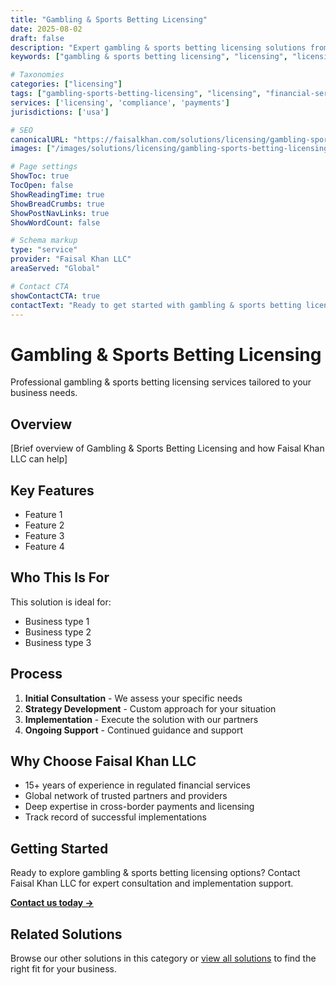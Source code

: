 ```yaml
---
title: "Gambling & Sports Betting Licensing"
date: 2025-08-02
draft: false
description: "Expert gambling & sports betting licensing solutions from Faisal Khan LLC"
keywords: ["gambling & sports betting licensing", "licensing", "licensing", "compliance", "faisal khan"]

# Taxonomies
categories: ["licensing"]
tags: ["gambling-sports-betting-licensing", "licensing", "financial-services"]
services: ['licensing', 'compliance', 'payments']
jurisdictions: ['usa']

# SEO
canonicalURL: "https://faisalkhan.com/solutions/licensing/gambling-sports-betting-licensing/"
images: ["/images/solutions/licensing/gambling-sports-betting-licensing.webp"]

# Page settings
ShowToc: true
TocOpen: false
ShowReadingTime: true
ShowBreadCrumbs: true
ShowPostNavLinks: true
ShowWordCount: false

# Schema markup
type: "service"
provider: "Faisal Khan LLC"
areaServed: "Global"

# Contact CTA
showContactCTA: true
contactText: "Ready to get started with gambling & sports betting licensing? Contact Faisal Khan LLC for expert consultation."
---
```

# Gambling & Sports Betting Licensing

Professional gambling & sports betting licensing services tailored to your business needs.

## Overview

[Brief overview of Gambling & Sports Betting Licensing and how Faisal Khan LLC can help]

## Key Features

- Feature 1
- Feature 2  
- Feature 3
- Feature 4

## Who This Is For

This solution is ideal for:

- Business type 1
- Business type 2
- Business type 3

## Process

1. **Initial Consultation** - We assess your specific needs
2. **Strategy Development** - Custom approach for your situation  
3. **Implementation** - Execute the solution with our partners
4. **Ongoing Support** - Continued guidance and support

## Why Choose Faisal Khan LLC

- 15+ years of experience in regulated financial services
- Global network of trusted partners and providers
- Deep expertise in cross-border payments and licensing
- Track record of successful implementations

## Getting Started

Ready to explore gambling & sports betting licensing options? Contact Faisal Khan LLC for expert consultation and implementation support.

**[Contact us today →](mailto:contact@faisalkhan.com)**

## Related Solutions

Browse our other solutions in this category or [view all solutions](/solutions/) to find the right fit for your business.
